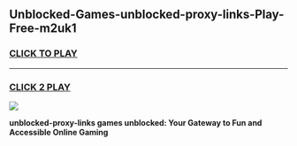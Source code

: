 
## Unblocked-Games-unblocked-proxy-links-Play-Free-m2uk1
<h3>
<a href="https://premium76.site?title=unblocked-proxy-links&ref=23A">CLICK TO PLAY</a></h3>
<hr>

<h3>
<a href="https://premium76.site?title=unblocked-proxy-links&ref=23A">CLICK 2 PLAY</a>
  
</h3>

<a href="https://premium76.site?title=unblocked-proxy-links&ref=23A"><img src="https://clearcache.store/games.png"></a>


**unblocked-proxy-links games unblocked: Your Gateway to Fun and Accessible Online Gaming**

